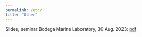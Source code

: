 ```yaml
---
permalink: /etc/
title: "Other"
---
```

Slides, seminar Bodega Marine Laboratory, 30 Aug. 2023: [pdf](../assets/images/seminar_BML_30aug2023_slides.pdf)
